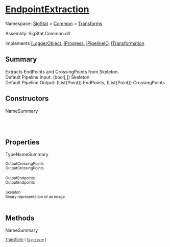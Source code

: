 # [EndpointExtraction](./EndpointExtraction.md)

Namespace: [SigStat]() > [Common](./../README.md) > [Transforms](./README.md)

Assembly: SigStat.Common.dll

Implements [ILoggerObject](./../ILoggerObject.md), [IProgress](./../Helpers/IProgress.md), [IPipelineIO](./../Pipeline/IPipelineIO.md), [ITransformation](./../ITransformation.md)

## Summary
Extracts EndPoints and CrossingPoints from Skeleton.  <br>Default Pipeline Input: (bool[,]) Skeleton<br>Default Pipeline Output: (List{Point}) EndPoints, (List{Point}) CrossingPoints

## Constructors

NameSummary

<sub></sub><br><sub></sub><br>


## Properties

TypeNameSummary

<sub>OutputCrossingPoints</sub><br><sub>OutputCrossingPoints</sub><br><br>
<sub>OutputEndpoints</sub><br><sub>OutputEndpoints</sub><br><br>
<sub>Skeleton</sub><br><sub>Binary representation of an image</sub><br><br>


## Methods

NameSummary

<sub>[Transform](./Methods/EndpointExtraction-100663588.md) ( [`Signature`](./../Signature.md) )</sub><br><sub></sub><br>


